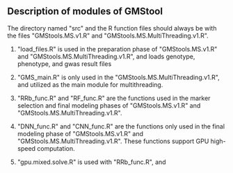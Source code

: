 ## Description of modules of GMStool


The directory named "src" and the R function files should always be with the files "GMStools.MS.v1.R" and "GMStools.MS.MultiThreading.v1.R".


  1. "load_files.R" is used in the preparation phase of "GMStools.MS.v1.R" and "GMStools.MS.MultiThreading.v1.R", and loads genotype, phenotype, and gwas result files 


  2. "GMS_main.R" is only used in the "GMStools.MS.MultiThreading.v1.R", and utilized as the main module for multithreading. 


  3. "RRb_func.R" and "RF_func.R" are the functions used in the marker selection and final modeling phases of "GMStools.MS.v1.R" and "GMStools.MS.MultiThreading.v1.R".


  4. "DNN_func.R" and "CNN_func.R" are the functions only used in the final modeling phase of "GMStools.MS.v1.R" and "GMStools.MS.MultiThreading.v1.R". These functions support GPU high-speed computation.


  5. "gpu.mixed.solve.R" is used with "RRb_func.R", and 

